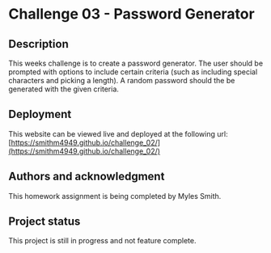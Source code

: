 # Challenge 03 - Password Generator

## Description
This weeks challenge is to create a password generator. The user should be prompted with options to include certain criteria (such as including special characters and picking a length). A random password should the be generated with the given criteria.

## Deployment
This website can be viewed live and deployed at the following url:
[https://smithm4949.github.io/challenge_02/](https://smithm4949.github.io/challenge_02/)

## Authors and acknowledgment
This homework assignment is being completed by Myles Smith.

## Project status
This project is still in progress and not feature complete.